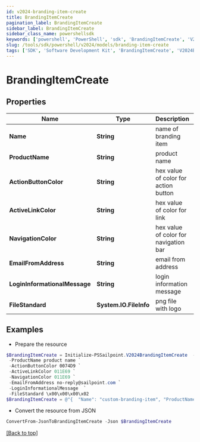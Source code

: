 ```yaml
---
id: v2024-branding-item-create
title: BrandingItemCreate
pagination_label: BrandingItemCreate
sidebar_label: BrandingItemCreate
sidebar_class_name: powershellsdk
keywords: ['powershell', 'PowerShell', 'sdk', 'BrandingItemCreate', 'V2024BrandingItemCreate'] 
slug: /tools/sdk/powershell/v2024/models/branding-item-create
tags: ['SDK', 'Software Development Kit', 'BrandingItemCreate', 'V2024BrandingItemCreate']
---
```



# BrandingItemCreate

## Properties

Name | Type | Description | Notes
------------ | ------------- | ------------- | -------------
**Name** | **String** | name of branding item | [required]
**ProductName** | **String** | product name | [required]
**ActionButtonColor** | **String** | hex value of color for action button | [optional] 
**ActiveLinkColor** | **String** | hex value of color for link | [optional] 
**NavigationColor** | **String** | hex value of color for navigation bar | [optional] 
**EmailFromAddress** | **String** | email from address | [optional] 
**LoginInformationalMessage** | **String** | login information message | [optional] 
**FileStandard** | **System.IO.FileInfo** | png file with logo | [optional] 

## Examples

- Prepare the resource
```powershell
$BrandingItemCreate = Initialize-PSSailpoint.V2024BrandingItemCreate  -Name custom-branding-item `
 -ProductName product name `
 -ActionButtonColor 0074D9 `
 -ActiveLinkColor 011E69 `
 -NavigationColor 011E69 `
 -EmailFromAddress no-reply@sailpoint.com `
 -LoginInformationalMessage  `
 -FileStandard \x00\x00\x00\x02
$BrandingItemCreate = @"{  "Name": "custom-branding-item", "ProductName": "product name", "ActionButtonColor": "0074D9", "ActiveLinkColor": "011E69", "NavigationColor": "011E69", "EmailFromAddress": "no-reply@sailpoint.com", "LoginInformationalMessage": "", "FileStandard": "x00x00x00x02" }"@
```

- Convert the resource from JSON
```powershell
ConvertFrom-JsonToBrandingItemCreate -Json $BrandingItemCreate
```


[[Back to top]](#) 

